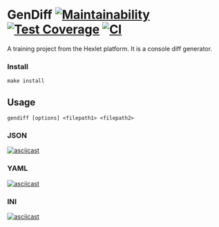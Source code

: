 # GenDiff [![Maintainability](https://api.codeclimate.com/v1/badges/911c43f0f5ab07b5dd29/maintainability)](https://codeclimate.com/github/Hrommi/frontend-project-lvl2/maintainability) [![Test Coverage](https://api.codeclimate.com/v1/badges/911c43f0f5ab07b5dd29/test_coverage)](https://codeclimate.com/github/Hrommi/frontend-project-lvl2/test_coverage) [![CI](https://github.com/Hrommi/frontend-project-lvl2/workflows/Node.js%20CI/badge.svg)](https://github.com/Hrommi/frontend-project-lvl2/actions?query=workflow%3A%22Node.js+CI%22)
A training project from the Hexlet platform. It is a console diff generator.

### Install
```
make install
```
## Usage
```
gendiff [options] <filepath1> <filepath2>
```
### JSON
[![asciicast](https://asciinema.org/a/NWTrvpVrVqIrfFPFf5nlIseul.svg)](https://asciinema.org/a/NWTrvpVrVqIrfFPFf5nlIseul)
### YAML
[![asciicast](https://asciinema.org/a/RtJP6B1VTzKVeEDqmUSZXNwsB.svg)](https://asciinema.org/a/RtJP6B1VTzKVeEDqmUSZXNwsB)
### INI
[![asciicast](https://asciinema.org/a/6EcsG1L3gIRE4EfnwtT1t2jBc.svg)](https://asciinema.org/a/6EcsG1L3gIRE4EfnwtT1t2jBc)
